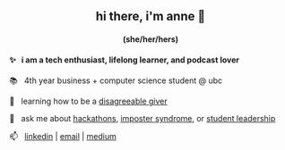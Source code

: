 <h2 align="center"> hi there, i'm anne 👋 </h3>
<h4 align="center"> (she/her/hers) </h5>

#### ✨ &nbsp; i am a tech enthusiast, lifelong learner, and podcast lover

📚 &nbsp; 4th year business + computer science student @ ubc

🌱 &nbsp; learning how to be a [disagreeable giver](https://www.ted.com/talks/adam_grant_are_you_a_giver_or_a_taker)

💬 &nbsp; ask me about [hackathons](nwplus.io), [imposter syndrome](https://docs.google.com/presentation/d/1_HxOfAzL44ze9wOAFN8JcJaPgVmpGU8E1rt-OSADn5Y/edit?usp=sharing), or [student leadership](https://medium.com/nwplusubc/people-success-hackathon-success-2a1a3a5c466a)

📫 &nbsp; [linkedin](https://www.linkedin.com/in/anneguo3/) | [email](mailto:anneguo3@gmail.com) | [medium](https://medium.com/@anneguo3)
